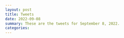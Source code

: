 ```yaml
---
layout: post
title: Tweets
date: 2022-09-08
summary: These are the tweets for September 8, 2022.
categories:
---
```


